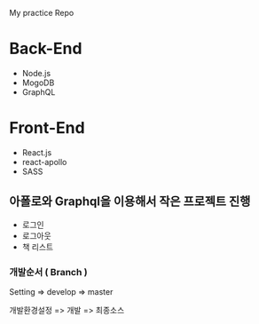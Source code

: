 My practice Repo

# Back-End

* Node.js
* MogoDB
* GraphQL

# Front-End

* React.js
* react-apollo
* SASS


## 아폴로와 Graphql을 이용해서 작은 프로젝트 진행 

- 로그인
- 로그아웃
- 책 리스트


### 개발순서 ( Branch )

Setting => develop => master

개발환경설정 => 개발 => 최종소스
